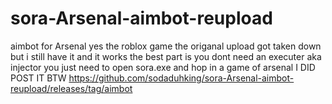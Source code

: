# sora-Arsenal-aimbot-reupload
aimbot for Arsenal yes the roblox game the origanal upload got taken down but i still have it and it works the best part is you dont need an executer aka injector you just need to open sora.exe and hop in a game of arsenal
I DID POST IT BTW https://github.com/sodaduhking/sora-Arsenal-aimbot-reupload/releases/tag/aimbot
